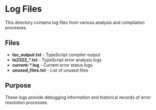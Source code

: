 # Log Files

This directory contains log files from various analysis and compilation
processes.

## Files

- **tsc_output.txt** - TypeScript compiler output
- **ts2322\_\*.txt** - TypeScript error analysis logs
- **current-\*.log** - Current error status logs
- **unused_files.txt** - List of unused files

## Purpose

These logs provide debugging information and historical records of error
resolution processes.
